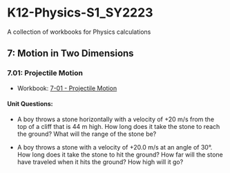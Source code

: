 # K12-Physics-S1_SY2223
A collection of workbooks for Physics calculations

## 7: Motion in Two Dimensions

### 7.01: Projectile Motion

* Workbook: [7-01 - Projectile Motion](7%20-%20Motion%20In%20Two%20Dimensions/7-01%20-%20Projectile%20Motion.xlsx)

#### Unit Questions:

* A boy throws a stone horizontally with a velocity of +20 m/s from the top of a cliff that is 44 m high. How long does it take the stone to reach the ground? What will the range of the stone be?

* A boy throws a stone with a velocity of +20.0 m/s at an angle of 30°. How long does it take the stone to hit the ground? How far will the stone have traveled when it hits the ground? How high will it go?
